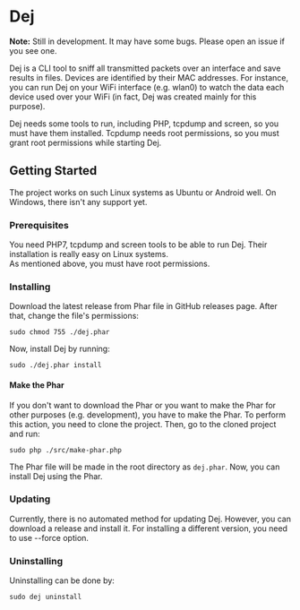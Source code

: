 # Dej
<p><b>Note:</b> Still in development. It may have some bugs. Please open an issue if you see one.</p>

Dej is a CLI tool to sniff all transmitted packets over an interface and save results in files. Devices are identified by their MAC addresses. For instance, you can run Dej on your WiFi interface (e.g. wlan0) to watch the data each device used over your WiFi (in fact, Dej was created mainly for this purpose).

Dej needs some tools to run, including PHP, tcpdump and screen, so you must have them installed. Tcpdump needs root permissions, so you must grant root permissions while starting Dej.

## Getting Started
The project works on such Linux systems as Ubuntu or Android well. On Windows, there isn't any support yet.

### Prerequisites
You need PHP7, tcpdump and screen tools to be able to run Dej. Their installation is really easy on Linux systems.<br/>
As mentioned above, you must have root permissions.

### Installing
Download the latest release from Phar file in GitHub releases page. After that, change the file's permissions:
```
sudo chmod 755 ./dej.phar
```
Now, install Dej by running:
```
sudo ./dej.phar install
```

#### Make the Phar
If you don't want to download the Phar or you want to make the Phar for other purposes (e.g. development), you have to make the Phar. To perform this action, you need to clone the project. Then, go to the cloned project and run:
```
sudo php ./src/make-phar.php
```
The Phar file will be made in the root directory as `dej.phar`. Now, you can install Dej using the Phar.

### Updating
Currently, there is no automated method for updating Dej. However, you can download a release and install it. For installing a different version, you need to use --force option.

### Uninstalling
Uninstalling can be done by:
```
sudo dej uninstall
```